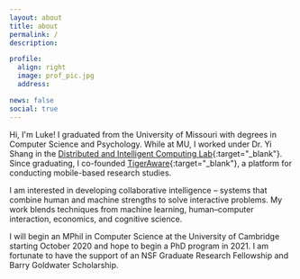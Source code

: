```yaml
---
layout: about
title: about
permalink: /
description:

profile:
  align: right
  image: prof_pic.jpg
  address: 

news: false
social: true
---
```


Hi, I'm Luke! I graduated from the University of Missouri with degrees in Computer Science and Psychology. While at MU, I worked under Dr. Yi Shang in the [Distributed and Intelligent Computing Lab](http://dslsrv1.rnet.missouri.edu/~shangy/){:target="_blank"}. Since graduating, I co-founded [TigerAware](http://tigeraware.com){:target="_blank"}, a platform for conducting mobile-based research studies. 

I am interested in developing collaborative intelligence – systems that combine human and machine strengths to solve interactive problems. My work blends techniques from machine learning, human–computer interaction, economics, and cognitive science.

I will begin an MPhil in Computer Science at the University of Cambridge starting October 2020 and hope to begin a PhD program in 2021. I am fortunate to have the support of an NSF Graduate Research Fellowship and Barry Goldwater Scholarship. 
